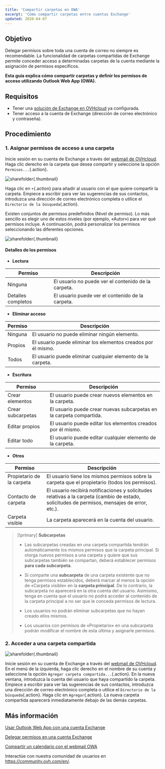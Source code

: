 ```yaml
---
title: 'Compartir carpetas en OWA'
excerpt: 'Cómo compartir carpetas entre cuentas Exchange'
updated: 2020-04-07
---
```


## Objetivo

Delegar permisos sobre toda una cuenta de correo no siempre es recomendable. La funcionalidad de carpetas compartidas de Exchange permite conceder acceso a determinadas carpetas de la cuenta mediante la asignación de permisos específicos.

**Esta guía explica cómo compartir carpetas y definir los permisos de acceso utilizando Outlook Web App (OWA).**

## Requisitos

- Tener una [solución de Exchange en OVHcloud](https://www.ovhcloud.com/es/emails/hosted-exchange/) ya configurada.
- Tener acceso a la cuenta de Exchange (dirección de correo electrónico y contraseña).

## Procedimiento

### 1. Asignar permisos de acceso a una carpeta

Inicie sesión en su cuenta de Exchange a través del [webmail de OVHcloud](https://www.ovhcloud.com/es/mail/). Haga clic derecho en la carpeta que desea compartir y seleccione la opción `Permisos...`{.action}.

![sharefolder](images/exchange-folder-step1.png){.thumbnail}

Haga clic en `+`{.action} para añadir al usuario con el que quiere compartir la carpeta. Empiece a escribir para ver las sugerencias de sus contactos, introduzca una dirección de correo electrónico completa o utilice el `Directorio de la búsqueda`{.action}.

Existen conjuntos de permisos predefinidos (Nivel de permiso). Lo más sencillo es elegir uno de estos niveles (por ejemplo, «Autor») para ver qué permisos incluye. A continuación, podrá personalizar los permisos seleccionando las diferentes opciones.

![sharefolder](images/exchange-folder-step2aag.gif){.thumbnail}

#### Detalles de los permisos

- **Lectura**

|Permiso|Descripción|
|---|---|
|Ninguna|El usuario no puede ver el contenido de la carpeta.|
|Detalles completos|El usuario puede ver el contenido de la carpeta.|

- **Eliminar acceso**

|Permiso|Descripción|
|---|---|
|Ninguna|El usuario no puede eliminar ningún elemento.|
|Propios|El usuario puede eliminar los elementos creados por él mismo.|
|Todos|El usuario puede eliminar cualquier elemento de la carpeta.|

- **Escritura**

|Permiso|Descripción|
|---|---|
|Crear elementos|El usuario puede crear nuevos elementos en la carpeta.|
|Crear subcarpetas|El usuario puede crear nuevas subcarpetas en la carpeta compartida.|
|Editar propios|El usuario puede editar los elementos creados por él mismo.|
|Editar todo|El usuario puede editar cualquier elemento de la carpeta.|

- **Otros**

|Permiso|Descripción|
|---|---|
|Propietario de la carpeta|El usuario tiene los mismos permisos sobre la carpeta que el propietario (todos los permisos).|
|Contacto de carpeta|El usuario recibirá notificaciones y solicitudes relativas a la carpeta (cambio de estado, solicitudes de permisos, mensajes de error, etc.).|
|Carpeta visible|La carpeta aparecerá en la cuenta del usuario.|

> [!primary]
>**Subcarpetas**
> 
> - Las subcarpetas creadas en una carpeta compartida tendrán automáticamente los mismos permisos que la carpeta principal. Si otorga nuevos permisos a una carpeta y quiere que sus subcarpetas también se compartan, deberá establecer permisos **para cada subcarpeta**.
> 
> - Si comparte una **subcarpeta** de una carpeta existente que no tenga permisos establecidos, deberá marcar al menos la opción de «Carpeta visible» en la **carpeta principal**. De lo contrario, la subcarpeta no aparecerá en la otra cuenta del usuario. Asimismo, tenga en cuenta que el usuario no podrá acceder al contenido de la carpeta principal a no ser que le conceda permisos de lectura.
> 
> - Los usuarios no podrán eliminar subcarpetas que no hayan creado ellos mismos.
> 
> - Los usuarios con permisos de «Propietario» en una subcarpeta podrán modificar el nombre de esta última y asignarle permisos.
>

### 2. Acceder a una carpeta compartida

![sharefolder](images/exchange-folder-step3.png){.thumbnail}

Inicie sesión en su cuenta de Exchange a través del [webmail de OVHcloud](https://www.ovhcloud.com/es/mail/). En el menú de la izquierda, haga clic derecho en el nombre de su cuenta y seleccione la opción `Agregar carpeta compartida...`{.action}. En la nueva ventana, introduzca la cuenta del usuario que haya compartido la carpeta. Empiece a escribir para ver las sugerencias de sus contactos, introduzca una dirección de correo electrónico completa o utilice el `Directorio de la búsqueda`{.action}. Haga clic en `Agregar`{.action}. La nueva carpeta compartida aparecerá inmediatamente debajo de las demás carpetas.

## Más información

[Usar Outlook Web App con una cuenta Exchange](/pages/web_cloud/email_and_collaborative_solutions/using_the_outlook_web_app_webmail/email_owa)

[Delegar permisos en una cuenta Exchange](/pages/web_cloud/email_and_collaborative_solutions/microsoft_exchange/feature_delegation)

[Compartir un calendario con el webmail OWA](/pages/web_cloud/email_and_collaborative_solutions/using_the_outlook_web_app_webmail/owa_calendar_sharing)

Interactúe con nuestra comunidad de usuarios en <https://community.ovh.com/en/>.
